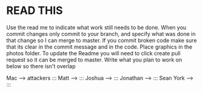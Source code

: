 # READ THIS
Use the read me to indicate what work still needs to be done. 
When you commit changes only commit to your branch, and specify what was done in that change so I can merge to master.
If you commit broken code make sure that its clear in the commit message and in the code. 
Place graphics in the photos folder.
To update the Readme you will need to click create pull request so it can be merged to master.
Write what you plan to work on below so there isn't overlap

Mac --> attackers :::
Matt --> :::
Joshua --> :::
Jonathan --> :::
Sean York --> :::
